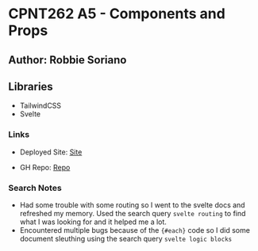 # CPNT262 A5 - Components and Props

## Author: Robbie Soriano


## Libraries

- TailwindCSS
- Svelte

### Links
- Deployed Site: [Site](https://components-and-props.netlify.app)  
 
- GH Repo: [Repo](https://github.com/Malekzie/cpnt262-a5.git)
 
### Search Notes
- Had some trouble with some routing so I went to the svelte docs and refreshed my memory. Used the search query `svelte routing` to find what I was looking for and it helped me a lot.
- Encountered multiple bugs because of the `{#each}` code so I did some document sleuthing using the search query `svelte logic blocks`
  
